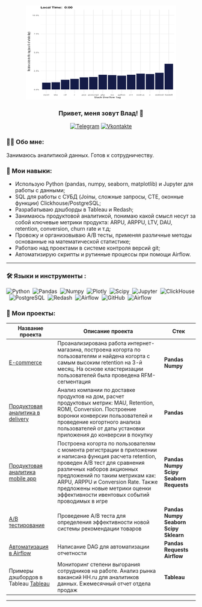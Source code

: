 <p align="center">
  <img width="400" height="250" src="https://github.com/vickiticy/vickiticy/blob/main/9dsD.gif"  alt="animated" />
</p>

### <p align="center">Привет, меня зовут Влад! 👋</p>

<div align="center">

  <a href="">[![Telegram](https://img.shields.io/badge/-Telegram-27A7E7?style=for-the-badge&logo=telegram)](https://t.me/htzzth)</a>
  <a href="">[![Vkontakte](https://img.shields.io/badge/VK-0b0038?style=for-the-badge&logo=VK&logoColor=blue)](https://vk.com/id137625669)</a>

</div>

### :man_technologist: Обо мне:
  Занимаюсь аналитикой данных. Готов к сотрудничеству.
### :metal: Мои навыки:
<ul>
<li>Использую Python (pandas, numpy, seaborn, matplotlib) и Jupyter для работы с данными;
<li>SQL для работы с СУБД (Joinы, сложные запросы, CTE, оконные функции) Clickhouse/PostgreSQL;
<li>Разрабатываю дэшборды в Tableau и Redash;
<li>Занимаюсь продуктовой аналитикой, понимаю какой смысл несут за собой ключевые метрики продукта: ARPU, ARPPU, LTV, DAU, retention, conversion, churn rate и т.д;
<li>Провожу и организовываю А/В тесты, применяя различные методы основанные на математической статистике;
<li>Работаю над проектами в системе контроля версий git;
<li>Автоматизирую скрипты и рутинные процессы при помощи Airflow.
</ul>

---

### :hammer_and_wrench: Языки и инструменты :
<div>
  <img src="https://img.shields.io/badge/python-white?logo=python&style=for-the-badge" title="Python" alt="Python" height="40"/>&nbsp;
  <img src="https://img.shields.io/badge/pandas-white?logo=pandas&logoColor=blue&style=for-the-badge" title="Pandas" alt="Pandas" height="40"/>&nbsp;
  <img src="https://img.shields.io/badge/numpy-white?logo=numpy&logoColor=blue&style=for-the-badge" title="Numpy" alt="Numpy" height="40"/>&nbsp;
  <img src="https://img.shields.io/badge/plotly-white?logo=plotly&logoColor=blue&style=for-the-badge" title="Plotly" alt="Plotly" height="40"/>&nbsp;
  <img src="https://img.shields.io/badge/Scipy-white?logo=Scipy&logoColor=black&style=for-the-badge" title="Scipy" alt="Scipy" height="40"/>&nbsp;
  <img src="https://img.shields.io/badge/Jupyter_notebook-white?logo=Jupyter&style=for-the-badge" title="Jupyter" alt="Jupyter" height="40"/>&nbsp;
  <img src="https://img.shields.io/badge/Clickhouse-white?logo=Clickhouse&style=for-the-badge" title="ClickHouse" alt="ClickHouse" height="40"/>&nbsp;
  <img src="https://img.shields.io/badge/PostgreSQL-white?logo=PostgreSQL&s&style=for-the-badge" title="PostgreSQL" alt="PostgreSQL" height="40"/>&nbsp;
  <img src="https://img.shields.io/badge/redash-white?logo=redash&logoColor=black&style=for-the-badge" title="Redash" alt="Redash" height="40"/>&nbsp;
  <img src="https://img.shields.io/badge/Tableau-white?logo=Tableau&s&logoColor=yellow&style=for-the-badge" title="Airflow" alt="Airflow" height="40"/>&nbsp;
  <img src="https://img.shields.io/badge/github-white?logo=github&logoColor=black&style=for-the-badge" title="GitHub" alt="GitHub" height="40"/>&nbsp;
  <img src="https://img.shields.io/badge/Airflow-white?logo=Airflow&style=for-the-badge" title="Airflow" alt="Airflow" height="40"/>&nbsp;
  
  
</div>



### :book: Мои проекты:
|Название проекта| Описание проекта| Стек|
|----------------|-----------------|-----|
|[E-commerce](https://github.com/Hitez90/e-commerce)|Проанализирована работа интернет-магазина, построена когорта по пользователям и найдена когорта с самым высоким retention на 3-й месяц. На основе кластеризации пользователей была проведена RFM-сегментация|**Pandas** **Numpy**|
|[Продуктовая аналитика в delivery](https://github.com/Hitez90/delivery)|Анализ компании по доставке продуктов на дом, расчет продуктовых метрик: MAU, Retention, ROMI, Conversion. Построение воронки конверсии пользователей и проведение когортного анализа пользователей от даты установки приложения до конверсии в покупку  |**Pandas**|
|[Продуктовая аналитика mobile app](https://github.com/Hitez90/mobile_game)|Построена когорта по пользователям с момента регистрации в приложении и написана функция расчета retention, проведен А/B тест для сравнения различных наборов акционных предложений по таким метрикам как: ARPU, ARPPU и Conversion Rate. Также предложены новые метрики оценки эффективности ивентовых событий проводимых в игре|**Pandas** **Numpy** **Scipy**  **Seaborn** **Requests**|
|[A/B тестирование](https://github.com/Hitez90/prod_analytics)|Проведение А/В теста для определения эффективности новой системы рекомендации товаров|**Pandas** **Numpy** **Seaborn** **Scipy** **Sklearn**|
|[Автоматизация в Airflow](https://github.com/Hitez90/DAGs)|Написание DAG для автоматизации отчетности|**Pandas** **Requests** **Airflow**|
|Примеры дэшбордов в Tableau [Tableau](https://public.tableau.com/app/profile/vladislav.tsuzoy/vizzes)|Мониторинг степени выгорания сотрудников на работе. Анализ рынка вакансий HH.ru для аналитиков данных. Ежемесячный отчет отдела продаж |**Tableau** 


<hr>

